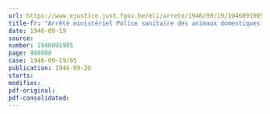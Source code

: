 ```yaml
---
url: https://www.ejustice.just.fgov.be/eli/arrete/1946/09/19/1946091905/justel
title-fr: "Arrêté ministériel Police sanitaire des animaux domestiques. - Fièvre aphteuse. - Marches"
date: 1946-09-19
source:
number: 1946091905
page: 888888
case: 1946-09-19/05
publication: 1946-09-26
starts:
modifies:
pdf-original:
pdf-consolidated:
---
```


